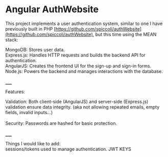 # Angular AuthWebsite</br>
This project implements a user authentication system, similar to one I have previously built in PHP  [https://github.com/spiccoli/authWebsite](https://github.com/spiccoli/authWebsite), but this time using the MEAN stack:</br>

MongoDB: Stores user data.</br>
Express.js: Handles HTTP requests and builds the backend API for authentication.</br>
AngularJS: Creates the frontend UI for the sign-up and sign-in forms.</br>
Node.js: Powers the backend and manages interactions with the database.</br></br>
<hr style="border: none; border-top: 1px solid gray; width: 20px;">
Features:</br>

Validation: Both client-side (AngularJS) and server-side (Express.js) validation ensure data integrity. (aka not allowing repeated emails, empty fields, invalid inputs...)</br></br>
Security: Passwords are hashed for basic protection.</br></br>
<hr style="border: none; border-top: 1px solid gray; width: 20px;">
Things I would like to add:</br>
sessions/tokens used to manage authentication. JWT KEYS
